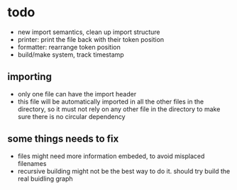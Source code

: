 # todo

- new import semantics, clean up import structure
- printer: print the file back with their token position
- formatter: rearrange token position
- build/make system, track timestamp

## importing

- only one file can have the import header
- this file will be automatically imported in all the other files in the directory, so it must not rely on any other file in the directory to make
sure there is no circular dependency

## some things needs to fix

- files might need more information embeded, to avoid misplaced filenames
- recursive building might not be the best way to do it. should try
  build the real buidling graph
